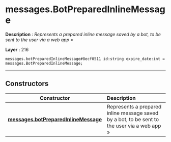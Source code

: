 # messages.BotPreparedInlineMessage

**Description** : *Represents a prepared inline message saved by a bot, to be sent to the user via a web app &raquo;*

**Layer** : 216

```tl
messages.botPreparedInlineMessage#8ecf0511 id:string expire_date:int = messages.BotPreparedInlineMessage;
```

---

## Constructors

| Constructor | Description |
| :---: | :--- |
| [**messages.botPreparedInlineMessage**](constructor/messages.botPreparedInlineMessage) | Represents a prepared inline message saved by a bot, to be sent to the user via a web app » |